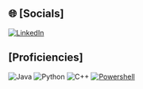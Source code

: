 ## 🌐 [Socials]
[![LinkedIn](https://img.shields.io/badge/LinkedIn-%230077B5.svg?logo=linkedin&logoColor=white)](https://www.linkedin.com/in/sean-mckeen-8238a128b/)

## [Proficiencies]
![Java](https://img.shields.io/badge/Java-%23ED8B00.svg?style=for-the-badge&logo=openjdk&logoColor=white) ![Python](https://img.shields.io/badge/python-3670A0?style=for-the-badge&logo=python&logoColor=ffdd54) ![C++](https://img.shields.io/badge/C++-black.svg?style=for-the-badge&logo=cplusplus&logoColor=white) [![Powershell](https://custom-icon-badges.demolab.com/badge/Powershell-0078D6?style=for-the-badge&logo=windows11&logoColor=white)](#)
